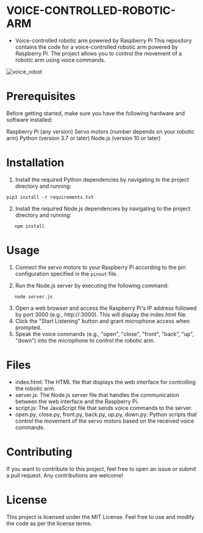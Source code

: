 # VOICE-CONTROLLED-ROBOTIC-ARM
 - Voice-controlled robotic arm powered by Raspberry Pi 
This repository contains the code for a voice-controlled robotic arm powered by Raspberry Pi. The project allows you to control the movement of a robotic arm using voice commands.

![voice_robot](https://github.com/dashyesai/VOICE-CONTROLLED-ROBOTIC-ARM/assets/122713553/f1cfddd3-b8f8-4a55-bebc-ccbfe2c92f3f)



# Prerequisites
Before getting started, make sure you have the following hardware and software installed:

Raspberry Pi (any version)
Servo motors (number depends on your robotic arm)
Python (version 3.7 or later)
Node.js (version 10 or later)

# Installation
1. Install the required Python dependencies by navigating to the project directory and running:
```
pip3 install -r requirements.txt
```
2. Install the required Node.js dependencies by navigating to the project directory and running:
```
   npm install
```

# Usage
1. Connect the servo motors to your Raspberry Pi according to the pin configuration specified in the `pinout` file.

2. Run the Node.js server by executing the following command:
```
   node server.js
```  
3. Open a web browser and access the Raspberry Pi's IP address followed by port 3000 (e.g., http://<raspberry-pi-ip>:3000). This will display the index.html file.
4. Click the "Start Listening" button and grant microphone access when prompted.
5. Speak the voice commands (e.g., "open", "close", "front", "back", "up", "down") into the microphone to control the robotic arm.

# Files
 - index.html: The HTML file that displays the web interface for controlling the robotic arm.
 - server.js: The Node.js server file that handles the communication between the web interface and the Raspberry Pi.
 - script.js: The JavaScript file that sends voice commands to the server.
 - open.py, close.py, front.py, back.py, up.py, down.py: Python scripts that control the movement of the servo motors based on the received voice commands.

# Contributing
If you want to contribute to this project, feel free to open an issue or submit a pull request. Any contributions are welcome!

# License
This project is licensed under the MIT License. Feel free to use and modify the code as per the license terms.
